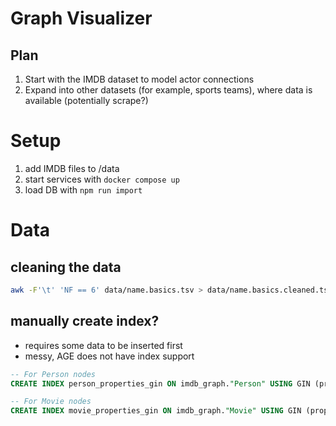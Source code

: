 # Graph Visualizer

## Plan
1. Start with the IMDB dataset to model actor connections
2. Expand into other datasets (for example, sports teams), where data is available (potentially scrape?)

# Setup
1. add IMDB files to /data
2. start services with `docker compose up`
3. load DB with `npm run import`

# Data

## cleaning the data
```bash
awk -F'\t' 'NF == 6' data/name.basics.tsv > data/name.basics.cleaned.tsv
```

## manually create index?
- requires some data to be inserted first
- messy, AGE does not have index support
```sql
-- For Person nodes
CREATE INDEX person_properties_gin ON imdb_graph."Person" USING GIN (properties);

-- For Movie nodes
CREATE INDEX movie_properties_gin ON imdb_graph."Movie" USING GIN (properties);
```